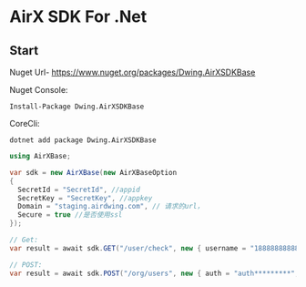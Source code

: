 # AirX SDK For .Net



## Start

Nuget Url- https://www.nuget.org/packages/Dwing.AirXSDKBase

Nuget Console:

```
Install-Package Dwing.AirXSDKBase
```

CoreCli:

```
dotnet add package Dwing.AirXSDKBase
```

```c#
using AirXBase;

var sdk = new AirXBase(new AirXBaseOption 
{
  SecretId = "SecretId", //appid
  SecretKey = "SecretKey", //appkey
  Domain = "staging.airdwing.com", // 请求的url，
  Secure = true //是否使用ssl
});

// Get:
var result = await sdk.GET("/user/check", new { username = "18888888888" });

// POST:
var result = await sdk.POST("/org/users", new { auth = "auth*********", oid = "5555" });
```

